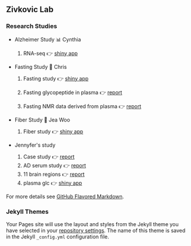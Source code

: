 ## Zivkovic Lab

### Research Studies

- Alzheimer Study :bar_chart: Cynthia

  1. RNA-seq :point_right: [shiny app](https://xctang.shinyapps.io/Alzheimer/)

- Fasting Study :microscope: Chris
  1. Fasting study :point_right: [shiny app](https://zivkovic-shiny.shinyapps.io/fasting-study-app/)

  2. Fasting glycopeptide in plasma :point_right: [report](https://zivkovic-shiny.shinyapps.io/Fasting_plasma_glc/)
     
  3. Fasting NMR data derived from plasma :point_right: [report](https://zivkovic-shiny.shinyapps.io/Fasting_lipid_nmr/)

- Fiber Study :microscope: Jea Woo
  1. Fiber study :point_right: [shiny app](https://xctang.shinyapps.io/USANA/)

- Jennyfer's study
  1. Case study :point_right: [report](https://zivkoviclab.shinyapps.io/case_study_mg/)
  2. AD serum study :point_right: [report](https://zivkoviclab.shinyapps.io/serum_glc/)
  3. 11 brain regions :point_right: [report](https://zivkoviclab.shinyapps.io/11-brain-regions/)
  4. plasma glc :point_right: [shiny app](https://zivkoviclab.shinyapps.io/plasma-glc/)

For more details see [GitHub Flavored Markdown](https://guides.github.com/features/mastering-markdown/).

### Jekyll Themes

Your Pages site will use the layout and styles from the Jekyll theme you have selected in your [repository settings](https://github.com/XYCynthiaT/XYCynthiaT.github.io/settings). The name of this theme is saved in the Jekyll `_config.yml` configuration file.

